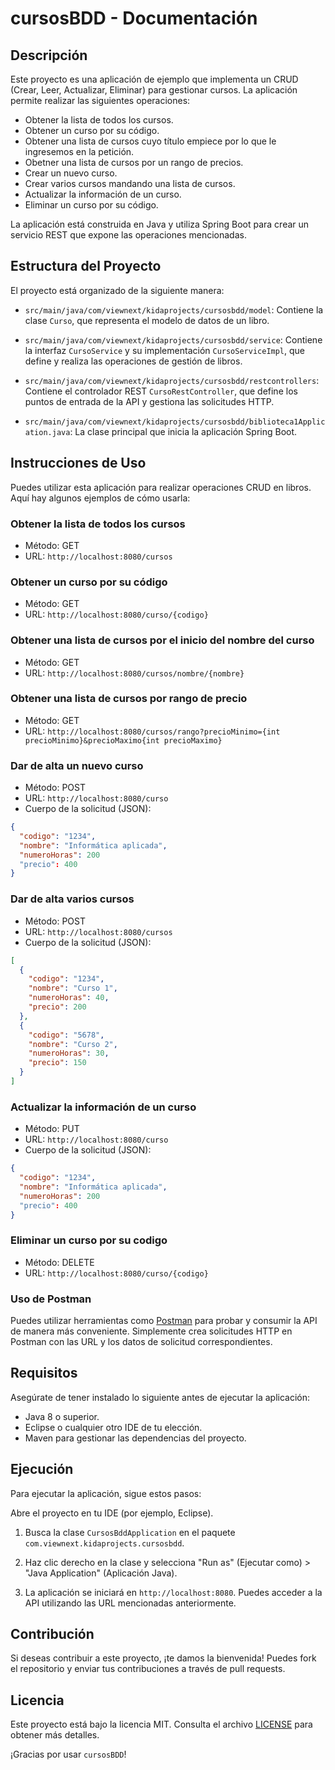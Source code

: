 # cursosBDD - Documentación

## Descripción
Este proyecto es una aplicación de ejemplo que implementa un CRUD (Crear, Leer, Actualizar, Eliminar) para gestionar cursos. La aplicación permite realizar las siguientes operaciones:

- Obtener la lista de todos los cursos.
- Obtener un curso por su código.
- Obtener una lista de cursos cuyo título empiece por lo que le ingresemos en la petición.
- Obetner una lista de cursos por un rango de precios.
- Crear un nuevo curso.
- Crear varios cursos mandando una lista de cursos.
- Actualizar la información de un curso.
- Eliminar un curso por su código.


La aplicación está construida en Java y utiliza Spring Boot para crear un servicio REST que expone las operaciones mencionadas.

## Estructura del Proyecto
El proyecto está organizado de la siguiente manera:

- `src/main/java/com/viewnext/kidaprojects/cursosbdd/model`: Contiene la clase `Curso`, que representa el modelo de datos de un libro.
- `src/main/java/com/viewnext/kidaprojects/cursosbdd/service`: Contiene la interfaz `CursoService` y su implementación `CursoServiceImpl`, que define y realiza las operaciones de gestión de libros.

- `src/main/java/com/viewnext/kidaprojects/cursosbdd/restcontrollers`: Contiene el controlador REST `CursoRestController`, que define los puntos de entrada de la API y gestiona las solicitudes HTTP.
- `src/main/java/com/viewnext/kidaprojects/cursosbdd/biblioteca1Application.java`: La clase principal que inicia la aplicación Spring Boot.


## Instrucciones de Uso
Puedes utilizar esta aplicación para realizar operaciones CRUD en libros. Aquí hay algunos ejemplos de cómo usarla:

### Obtener la lista de todos los cursos
- Método: GET
- URL: `http://localhost:8080/cursos`

### Obtener un curso por su código
- Método: GET
- URL: `http://localhost:8080/curso/{codigo}`

### Obtener una lista de cursos por el inicio del nombre del curso
- Método: GET
- URL: `http://localhost:8080/cursos/nombre/{nombre}`

### Obtener una lista de cursos por rango de precio
- Método: GET
- URL: `http://localhost:8080/cursos/rango?precioMinimo={int precioMinimo}&precioMaximo{int precioMaximo}`

### Dar de alta un nuevo curso
- Método: POST
- URL: `http://localhost:8080/curso`
- Cuerpo de la solicitud (JSON):
```json
{
  "codigo": "1234",
  "nombre": "Informática aplicada",
  "numeroHoras": 200
  "precio": 400
}
```

### Dar de alta varios cursos
- Método: POST
- URL: `http://localhost:8080/cursos`
- Cuerpo de la solicitud (JSON):
```json
[
  {
    "codigo": "1234",
    "nombre": "Curso 1",
    "numeroHoras": 40,
    "precio": 200
  },
  {
    "codigo": "5678",
    "nombre": "Curso 2",
    "numeroHoras": 30,
    "precio": 150
  }
]
```

### Actualizar la información de un curso
- Método: PUT
- URL: `http://localhost:8080/curso`
- Cuerpo de la solicitud (JSON):
```json
{
  "codigo": "1234",
  "nombre": "Informática aplicada",
  "numeroHoras": 200
  "precio": 400
}
```

### Eliminar un curso por su codigo
- Método: DELETE
- URL: `http://localhost:8080/curso/{codigo}`

### Uso de Postman
Puedes utilizar herramientas como [Postman](https://www.postman.com/) para probar y consumir la API de manera más conveniente. Simplemente crea solicitudes HTTP en Postman con las URL y los datos de solicitud correspondientes.

## Requisitos
Asegúrate de tener instalado lo siguiente antes de ejecutar la aplicación:

- Java 8 o superior.
- Eclipse o cualquier otro IDE de tu elección.
- Maven para gestionar las dependencias del proyecto.

## Ejecución
Para ejecutar la aplicación, sigue estos pasos:

Abre el proyecto en tu IDE (por ejemplo, Eclipse).

1. Busca la clase `CursosBddApplication` en el paquete `com.viewnext.kidaprojects.cursosbdd`.

2. Haz clic derecho en la clase y selecciona "Run as" (Ejecutar como) > "Java Application" (Aplicación Java).

3. La aplicación se iniciará en `http://localhost:8080`. Puedes acceder a la API utilizando las URL mencionadas anteriormente.

## Contribución
Si deseas contribuir a este proyecto, ¡te damos la bienvenida! Puedes fork el repositorio y enviar tus contribuciones a través de pull requests.

## Licencia
Este proyecto está bajo la licencia MIT. Consulta el archivo [LICENSE](LICENSE) para obtener más detalles.

¡Gracias por usar `cursosBDD`!

